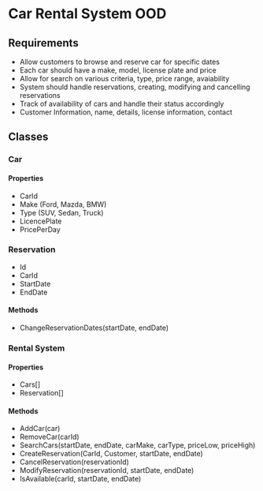 # Car Rental System OOD

## Requirements
- Allow customers to browse and reserve car for specific dates
- Each car should have a make, model, license plate and price
- Allow for search on various criteria, type, price range, avaiability
- System should handle reservations, creating, modifying and cancelling reservations
- Track of availability of cars and handle their status accordingly
- Customer Information, name, details, license information, contact


## Classes

### Car

#### Properties
- CarId
- Make (Ford, Mazda, BMW)
- Type (SUV, Sedan, Truck)
- LicencePlate
- PricePerDay

### Reservation
- Id
- CarId
- StartDate
- EndDate

#### Methods
- ChangeReservationDates(startDate, endDate)


### Rental System
#### Properties
- Cars[]
- Reservation[]

#### Methods
- AddCar(car)
- RemoveCar(carId)
- SearchCars(startDate, endDate, carMake, carType, priceLow, priceHigh)
- CreateReservation(CarId, Customer, startDate, endDate)
- CancelReservation(reservationId)
- ModifyReservation(reservationId, startDate, endDate)
- IsAvailable(carId, startDate, endDate)





